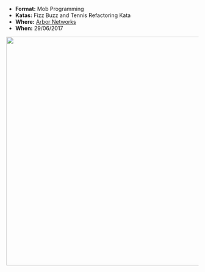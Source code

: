 * **Format:** Mob Programming
* **Katas:** Fizz Buzz and Tennis Refactoring Kata
* **Where:** [Arbor Networks](https://www.arbornetworks.com/)
* **When:** 29/06/2017

<img src="https://user-images.githubusercontent.com/2061821/27810389-ffef616e-609c-11e7-86bf-e37c3f1d33a4.jpg" width="600px" />
